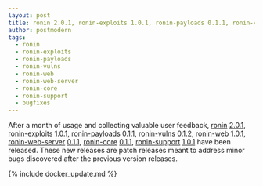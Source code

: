 ```yaml
---
layout: post
title: ronin 2.0.1, ronin-exploits 1.0.1, ronin-payloads 0.1.1, ronin-vulns 0.1.2, ronin-web 1.0.1, ronin-web-server 0.1.1, ronin-core 0.1.1, and ronin-support 1.0.1 released
author: postmodern
tags:
  - ronin
  - ronin-exploits
  - ronin-payloads
  - ronin-vulns
  - ronin-web
  - ronin-web-server
  - ronin-core
  - ronin-support
  - bugfixes
---
```


After a month of usage and collecting valuable user feedback,
[ronin][ronin] [2.0.1][ronin-2.0.1],
[ronin-exploits][ronin-exploits] [1.0.1][ronin-exploits-1.0.1],
[ronin-payloads][ronin-payloads] [0.1.1][ronin-payloads-0.1.1],
[ronin-vulns][ronin-vulns] [0.1.2][ronin-vulns-0.1.2],
[ronin-web][ronin-web] [1.0.1][ronin-web-1.0.1],
[ronin-web-server][ronin-web-server] [0.1.1][ronin-web-server-0.1.1],
[ronin-core][ronin-core] [0.1.1][ronin-core-0.1.1],
[ronin-support][ronin-support] [1.0.1][ronin-support-1.0.1]
have been released. These new releases are patch releases meant to address
minor bugs discovered after the previous version releases.

{% include docker_update.md %}

[ronin]: https://github.com/ronin-rb/ronin#readme
[ronin-exploits]: https://github.com/ronin-rb/ronin-exploits#readme
[ronin-payloads]: https://github.com/ronin-rb/ronin-payloads#readme
[ronin-vulns]: https://github.com/ronin-rb/ronin-vulns#readme
[ronin-web]: https://github.com/ronin-rb/ronin-web#readme
[ronin-web-server]: https://github.com/ronin-rb/ronin-web-server#readme
[ronin-core]: https://github.com/ronin-rb/ronin-core#readme
[ronin-support]: https://github.com/ronin-rb/ronin-support#readme

[ronin-2.0.1]: https://rubygems.org/gems/ronin/versions/2.0.1
[ronin-exploits-1.0.1]: https://rubygems.org/gems/ronin-exploits/versions/1.0.1
[ronin-vulns-0.1.2]: https://rubygems.org/gems/ronin-vulns/versions/0.1.2
[ronin-payloads-0.1.1]: https://rubygems.org/gems/ronin-payloads/versions/0.1.1
[ronin-web-1.0.1]: https://rubygems.org/gems/ronin-web/versions/1.0.1
[ronin-web-server-0.1.1]: https://rubygems.org/gems/ronin-server/versions/0.1.1
[ronin-core-0.1.1]: https://rubygems.org/gems/ronin-core/versions/0.1.1
[ronin-support-1.0.1]: https://rubygems.org/gems/ronin-support/versions/1.0.1
